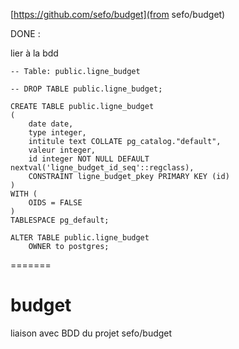 [https://github.com/sefo/budget](from sefo/budget)

DONE :

lier à la bdd

``` 
-- Table: public.ligne_budget

-- DROP TABLE public.ligne_budget;

CREATE TABLE public.ligne_budget
(
    date date,
    type integer,
    intitule text COLLATE pg_catalog."default",
    valeur integer,
    id integer NOT NULL DEFAULT nextval('ligne_budget_id_seq'::regclass),
    CONSTRAINT ligne_budget_pkey PRIMARY KEY (id)
)
WITH (
    OIDS = FALSE
)
TABLESPACE pg_default;

ALTER TABLE public.ligne_budget
    OWNER to postgres;
```
=======
# budget
liaison avec BDD du projet sefo/budget